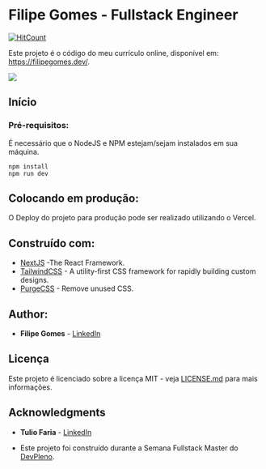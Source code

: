 # Filipe Gomes - Fullstack Engineer



[![HitCount](http://hits.dwyl.com/lipegomes/https://githubcom/lipegomes/palpitebox.svg)](http://hits.dwyl.com/lipegomes/https://githubcom/lipegomes/filipegomes.dev)

Este projeto é o código do meu currículo online, disponível em: https://filipegomes.dev/.


![](https://github.com/lipegomes/lipegomes.dev/blob/main/public/main.png)

## 

## Início

### 

### Pré-requisitos:

É necessário que o NodeJS e NPM estejam/sejam instalados em sua máquina.

```
npm install
npm run dev
```

## 

## Colocando em produção:

O Deploy do projeto para produção pode ser realizado utilizando o Vercel. 

## 

## Construído com:

- [NextJS](https://nextjs.org/) -The React Framework.
- [TailwindCSS](https://tailwindcss.com/) - A utility-first CSS framework for rapidly building custom designs.
- [PurgeCSS](https://purgecss.com/) - Remove unused CSS.

## 

## Author:

- **Filipe Gomes** - [LinkedIn](https://www.linkedin.com/in/lipegomes/)

## 

## Licença

Este projeto é licenciado sobre a licença MIT - veja [LICENSE.md](https://github.com/lipegomes/filipegomes.dev/blob/main/LICENSE.md) para mais informações.

## 

## Acknowledgments

- **Tulio Faria** - [LinkedIn](https://www.linkedin.com/in/tuliofaria/)

- Este projeto foi construído durante a Semana Fullstack Master do [DevPleno](https://devpleno.com).
